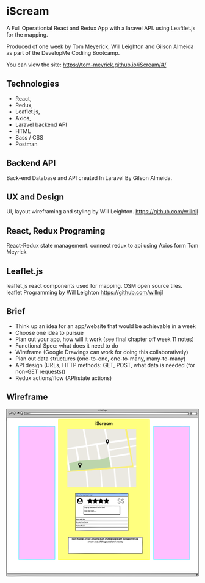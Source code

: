 
# iScream
A Full Operationial React and Redux App with a laravel API. using Leaftlet.js for the mapping.

Produced of one week by Tom Meyerick, Will Leighton and Gilson Almeida as part of the DevelopMe Codiing Bootcamp. 

You can view the site: 
https://tom-meyrick.github.io/iScream/#/

## Technologies
- React,
- Redux,
- Leaflet.js,
- Axios,
- Laravel backend API
- HTML
- Sass / CSS
- Postman

## Backend API

Back-end Database and API created In Laravel By Gilson Almeida.

## UX and Design

UI, layout wireframing and styling by Will Leighton.
https://github.com/willnjl

## React, Redux Programing
React-Redux state management. connect redux to api using Axios form Tom Meyrick
## Leaflet.js
leaflet.js react components used for mapping. OSM open source tiles. leaflet Programming by Will Leighton
https://github.com/willnjl



## Brief

* Think up an idea for an app/website that would be     achievable in a week
* Choose one idea to pursue
* Plan out your app, how will it work (see final chapter off week 11 notes)
* Functional Spec: what does it need to do
* Wireframe (Google Drawings can work for doing this collaboratively)
* Plan out data structures (one-to-one, one-to-many, many-to-many)
* API design (URLs, HTTP methods: GET, POST, what data is needed (for non-GET requests))
* Redux actions/flow (API/state actions)


## Wireframe

![Wireframe](https://github.com/tom-meyrick/iScream/blob/master/src/assets/Wireframe.png?raw=true)